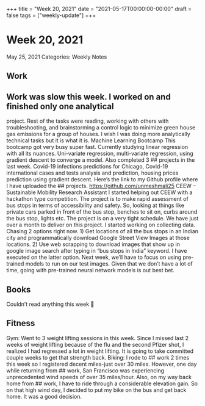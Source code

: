 +++
title = "Week 20, 2021"
date = "2021-05-17T00:00:00-00:00"
draft = false
tags = ["weekly-update"]
+++

# Week 20, 2021

May 25, 2021
Categories: Weekly Notes
## Work
## Work was slow this week. I worked on and finished only one analytical
project. Rest of the tasks were reading, working with others with
troubleshooting, and brainstorming a control logic to minimize green house
gas emissions for a group of houses. I wish I was doing more analytically
technical tasks but it is what it is.
Machine Learning Bootcamp
This bootcamp got very busy super fast. Currently studying linear regression
with all its nuances. Uni-variate regression, multi-variate regression, using
gradient descent to converge a model. Also completed 3 ## projects in the last
week. Covid-19 infections predictions for Chicago, Covid-19 international
cases and tests analysis and prediction, housing prices prediction using
gradient descent. Here’s the link to my Github profile where I have uploaded
the ## projects. https://github.com/unmeshmali25
CEEW – Sustainable Mobility Research Assistant
I started helping out CEEW with a hackathon type competition. The project is
to make rapid assessment of bus stops in terms of accessibility and safety.
So, looking at things like private cars parked in front of the bus stop,
benches to sit on, curbs around the bus stop, lights etc. The project is on a
very tight schedule. We have just over a month to deliver on this project. I
started working on collecting data. Chasing 2 options right now. 1) Get
locations of all the bus stops in an Indian city and programmatically
download Google Street View Images at those locations. 2) Use web scrapping
to download images that show up in google image search after typing in “bus
stops in India” keyword. I have executed on the latter option. Next week,
we’ll have to focus on using pre-trained models to run on our test images.
Given that we don’t have a lot of time, going with pre-trained neural network
models is out best bet.
## Books
Couldn’t read anything this week 🙁
## Fitness
Gym: Went to 3 weight lifting sessions in this week. Since I missed last 2
weeks of weight lifting because of the flu and the second Pfizer shot, I
realized I had regressed a lot in weight lifting. It is going to take
committed couple weeks to get that strength back.
Biking: I rode to ## work 2 times this week so I registered decent miles-just
over 30 miles. However, one day while returning from ## work, San Francisco was
experiencing unprecedented wind speeds of over 35 miles/hour. Also, on my way
back home from ## work, I have to ride through a considerable elevation gain. So
on that high wind day, I decided to put my bike on the bus and get back home.
It was a good decision.
